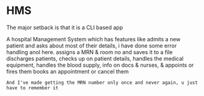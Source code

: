 # HMS
The major setback is that it is a CLI based app

A hospital Management System which has features like
admits a new patient and asks about most of their details, i have done some error handling anol here. assigns a MRN & room no and saves it to a file
discharges patients,
checks up on patient details,
handles the medical equipment,
handles the blood supply,
info on docs & nurses, & appoints or fires them
books an appointment or cancel them

    And I've made getting the MRN number only once and never again, u just have to remember it
